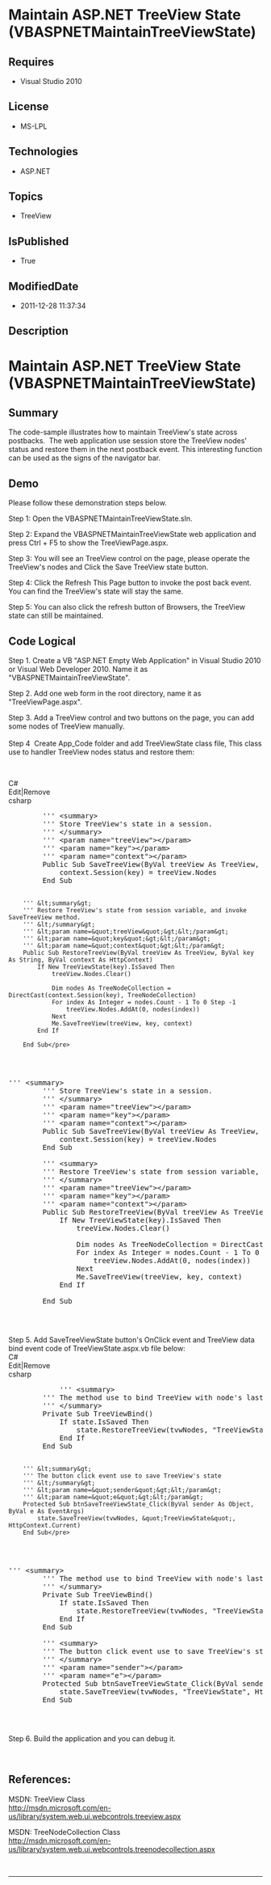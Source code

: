 # Maintain ASP.NET TreeView State (VBASPNETMainta​inTreeViewState​​)
## Requires
* Visual Studio 2010
## License
* MS-LPL
## Technologies
* ASP.NET
## Topics
* TreeView
## IsPublished
* True
## ModifiedDate
* 2011-12-28 11:37:34
## Description

<h1>Maintain ASP.NET TreeView State (VBASPNETMaintainTreeViewState)</h1>
<h2>Summary</h2>
<p>The code-sample illustrates how to maintain TreeView's state across postbacks.&nbsp; The web application use session store the TreeView nodes' status and restore them in the next postback event. This interesting function can be used as the signs of the navigator
 bar.</p>
<h2>Demo</h2>
<p>Please follow these demonstration steps below.</p>
<p>Step 1: Open the VBASPNETMaintainTreeViewState.sln.</p>
<p>Step 2: Expand the VBASPNETMaintainTreeViewState web application and press&nbsp;Ctrl &#43; F5 to show the TreeViewPage.aspx.</p>
<p>Step 3: You will see an TreeView control on the page, please operate the TreeView's nodes and Click the Save TreeView state button.&nbsp;</p>
<p>Step 4: Click the Refresh This Page button to invoke the post back event.&nbsp; You can find the TreeView's state will stay the same.</p>
<p>Step 5: You can also click the refresh button of Browsers, the TreeView state can still be maintained.</p>
<h2>Code Logical</h2>
<p>Step 1. Create a VB &quot;ASP.NET Empty Web Application&quot; in Visual Studio 2010 or&nbsp;Visual Web Developer 2010. Name it as &quot;VBASPNETMaintainTreeViewState&quot;.</p>
<p>Step 2. Add one web form in the root directory, name it as &quot;TreeViewPage.aspx&quot;.</p>
<p>Step 3. Add a TreeView control and two buttons on the page, you can add some nodes of TreeView manually.<br>
&nbsp;&nbsp;<br>
Step 4&nbsp; Create App_Code folder and add TreeViewState class file, This class use to handler TreeView nodes status and restore them:</p>
<p>&nbsp;</p>
<div class="scriptcode">
<div class="pluginEditHolder" pluginCommand="mceScriptCode">
<div class="title"><span>C#</span></div>
<div class="pluginLinkHolder"><span class="pluginEditHolderLink">Edit</span>|<span class="pluginRemoveHolderLink">Remove</span></div>
<span class="hidden">csharp</span>
<pre class="hidden">        ''' &lt;summary&gt;
        ''' Store TreeView's state in a session.
        ''' &lt;/summary&gt;
        ''' &lt;param name=&quot;treeView&quot;&gt;&lt;/param&gt;
        ''' &lt;param name=&quot;key&quot;&gt;&lt;/param&gt;
        ''' &lt;param name=&quot;context&quot;&gt;&lt;/param&gt;
        Public Sub SaveTreeView(ByVal treeView As TreeView, ByVal key As String, ByVal context As HttpContext)
            context.Session(key) = treeView.Nodes
        End Sub

        ''' &lt;summary&gt;
        ''' Restore TreeView's state from session variable, and invoke SaveTreeView method.
        ''' &lt;/summary&gt;
        ''' &lt;param name=&quot;treeView&quot;&gt;&lt;/param&gt;
        ''' &lt;param name=&quot;key&quot;&gt;&lt;/param&gt;
        ''' &lt;param name=&quot;context&quot;&gt;&lt;/param&gt;
        Public Sub RestoreTreeView(ByVal treeView As TreeView, ByVal key As String, ByVal context As HttpContext)
            If New TreeViewState(key).IsSaved Then
                treeView.Nodes.Clear()

                Dim nodes As TreeNodeCollection = DirectCast(context.Session(key), TreeNodeCollection)
                For index As Integer = nodes.Count - 1 To 0 Step -1
                    treeView.Nodes.AddAt(0, nodes(index))
                Next
                Me.SaveTreeView(treeView, key, context)
            End If

        End Sub</pre>
<div class="preview">
<pre class="csharp"><span class="cs__string">''</span>'&nbsp;&lt;summary&gt;&nbsp;
&nbsp;&nbsp;&nbsp;&nbsp;&nbsp;&nbsp;&nbsp;&nbsp;<span class="cs__string">''</span><span class="cs__string">'&nbsp;Store&nbsp;TreeView'</span>s&nbsp;state&nbsp;<span class="cs__keyword">in</span>&nbsp;a&nbsp;session.&nbsp;
&nbsp;&nbsp;&nbsp;&nbsp;&nbsp;&nbsp;&nbsp;&nbsp;<span class="cs__string">''</span>'&nbsp;&lt;/summary&gt;&nbsp;
&nbsp;&nbsp;&nbsp;&nbsp;&nbsp;&nbsp;&nbsp;&nbsp;<span class="cs__string">''</span>'&nbsp;&lt;param&nbsp;name=<span class="cs__string">&quot;treeView&quot;</span>&gt;&lt;/param&gt;&nbsp;
&nbsp;&nbsp;&nbsp;&nbsp;&nbsp;&nbsp;&nbsp;&nbsp;<span class="cs__string">''</span>'&nbsp;&lt;param&nbsp;name=<span class="cs__string">&quot;key&quot;</span>&gt;&lt;/param&gt;&nbsp;
&nbsp;&nbsp;&nbsp;&nbsp;&nbsp;&nbsp;&nbsp;&nbsp;<span class="cs__string">''</span>'&nbsp;&lt;param&nbsp;name=<span class="cs__string">&quot;context&quot;</span>&gt;&lt;/param&gt;&nbsp;
&nbsp;&nbsp;&nbsp;&nbsp;&nbsp;&nbsp;&nbsp;&nbsp;Public&nbsp;Sub&nbsp;SaveTreeView(ByVal&nbsp;treeView&nbsp;As&nbsp;TreeView,&nbsp;ByVal&nbsp;key&nbsp;As&nbsp;String,&nbsp;ByVal&nbsp;context&nbsp;As&nbsp;HttpContext)&nbsp;
&nbsp;&nbsp;&nbsp;&nbsp;&nbsp;&nbsp;&nbsp;&nbsp;&nbsp;&nbsp;&nbsp;&nbsp;context.Session(key)&nbsp;=&nbsp;treeView.Nodes&nbsp;
&nbsp;&nbsp;&nbsp;&nbsp;&nbsp;&nbsp;&nbsp;&nbsp;End&nbsp;Sub&nbsp;
&nbsp;
&nbsp;&nbsp;&nbsp;&nbsp;&nbsp;&nbsp;&nbsp;&nbsp;<span class="cs__string">''</span>'&nbsp;&lt;summary&gt;&nbsp;
&nbsp;&nbsp;&nbsp;&nbsp;&nbsp;&nbsp;&nbsp;&nbsp;<span class="cs__string">''</span><span class="cs__string">'&nbsp;Restore&nbsp;TreeView'</span>s&nbsp;state&nbsp;from&nbsp;session&nbsp;variable,&nbsp;and&nbsp;invoke&nbsp;SaveTreeView&nbsp;method.&nbsp;
&nbsp;&nbsp;&nbsp;&nbsp;&nbsp;&nbsp;&nbsp;&nbsp;<span class="cs__string">''</span>'&nbsp;&lt;/summary&gt;&nbsp;
&nbsp;&nbsp;&nbsp;&nbsp;&nbsp;&nbsp;&nbsp;&nbsp;<span class="cs__string">''</span>'&nbsp;&lt;param&nbsp;name=<span class="cs__string">&quot;treeView&quot;</span>&gt;&lt;/param&gt;&nbsp;
&nbsp;&nbsp;&nbsp;&nbsp;&nbsp;&nbsp;&nbsp;&nbsp;<span class="cs__string">''</span>'&nbsp;&lt;param&nbsp;name=<span class="cs__string">&quot;key&quot;</span>&gt;&lt;/param&gt;&nbsp;
&nbsp;&nbsp;&nbsp;&nbsp;&nbsp;&nbsp;&nbsp;&nbsp;<span class="cs__string">''</span>'&nbsp;&lt;param&nbsp;name=<span class="cs__string">&quot;context&quot;</span>&gt;&lt;/param&gt;&nbsp;
&nbsp;&nbsp;&nbsp;&nbsp;&nbsp;&nbsp;&nbsp;&nbsp;Public&nbsp;Sub&nbsp;RestoreTreeView(ByVal&nbsp;treeView&nbsp;As&nbsp;TreeView,&nbsp;ByVal&nbsp;key&nbsp;As&nbsp;String,&nbsp;ByVal&nbsp;context&nbsp;As&nbsp;HttpContext)&nbsp;
&nbsp;&nbsp;&nbsp;&nbsp;&nbsp;&nbsp;&nbsp;&nbsp;&nbsp;&nbsp;&nbsp;&nbsp;If&nbsp;New&nbsp;TreeViewState(key).IsSaved&nbsp;Then&nbsp;
&nbsp;&nbsp;&nbsp;&nbsp;&nbsp;&nbsp;&nbsp;&nbsp;&nbsp;&nbsp;&nbsp;&nbsp;&nbsp;&nbsp;&nbsp;&nbsp;treeView.Nodes.Clear()&nbsp;
&nbsp;
&nbsp;&nbsp;&nbsp;&nbsp;&nbsp;&nbsp;&nbsp;&nbsp;&nbsp;&nbsp;&nbsp;&nbsp;&nbsp;&nbsp;&nbsp;&nbsp;Dim&nbsp;nodes&nbsp;As&nbsp;TreeNodeCollection&nbsp;=&nbsp;DirectCast(context.Session(key),&nbsp;TreeNodeCollection)&nbsp;
&nbsp;&nbsp;&nbsp;&nbsp;&nbsp;&nbsp;&nbsp;&nbsp;&nbsp;&nbsp;&nbsp;&nbsp;&nbsp;&nbsp;&nbsp;&nbsp;For&nbsp;index&nbsp;As&nbsp;Integer&nbsp;=&nbsp;nodes.Count&nbsp;-&nbsp;<span class="cs__number">1</span>&nbsp;To&nbsp;<span class="cs__number">0</span>&nbsp;Step&nbsp;-<span class="cs__number">1</span>&nbsp;
&nbsp;&nbsp;&nbsp;&nbsp;&nbsp;&nbsp;&nbsp;&nbsp;&nbsp;&nbsp;&nbsp;&nbsp;&nbsp;&nbsp;&nbsp;&nbsp;&nbsp;&nbsp;&nbsp;&nbsp;treeView.Nodes.AddAt(<span class="cs__number">0</span>,&nbsp;nodes(index))&nbsp;
&nbsp;&nbsp;&nbsp;&nbsp;&nbsp;&nbsp;&nbsp;&nbsp;&nbsp;&nbsp;&nbsp;&nbsp;&nbsp;&nbsp;&nbsp;&nbsp;Next&nbsp;
&nbsp;&nbsp;&nbsp;&nbsp;&nbsp;&nbsp;&nbsp;&nbsp;&nbsp;&nbsp;&nbsp;&nbsp;&nbsp;&nbsp;&nbsp;&nbsp;Me.SaveTreeView(treeView,&nbsp;key,&nbsp;context)&nbsp;
&nbsp;&nbsp;&nbsp;&nbsp;&nbsp;&nbsp;&nbsp;&nbsp;&nbsp;&nbsp;&nbsp;&nbsp;End&nbsp;If&nbsp;
&nbsp;
&nbsp;&nbsp;&nbsp;&nbsp;&nbsp;&nbsp;&nbsp;&nbsp;End&nbsp;Sub</pre>
</div>
</div>
</div>
<div class="endscriptcode">Step 5. Add SaveTreeViewState button's OnClick event and TreeView data bind event code of TreeViewState.aspx.vb file below:</div>
<div class="endscriptcode">
<div class="scriptcode">
<div class="pluginEditHolder" pluginCommand="mceScriptCode">
<div class="title"><span>C#</span></div>
<div class="pluginLinkHolder"><span class="pluginEditHolderLink">Edit</span>|<span class="pluginRemoveHolderLink">Remove</span></div>
<span class="hidden">csharp</span>
<pre class="hidden">    		''' &lt;summary&gt;
        ''' The method use to bind TreeView with node's last save state across postback.
        ''' &lt;/summary&gt;
        Private Sub TreeViewBind()
            If state.IsSaved Then
                state.RestoreTreeView(tvwNodes, &quot;TreeViewState&quot;, HttpContext.Current)
            End If
        End Sub

        ''' &lt;summary&gt;
        ''' The button click event use to save TreeView's state 
        ''' &lt;/summary&gt;
        ''' &lt;param name=&quot;sender&quot;&gt;&lt;/param&gt;
        ''' &lt;param name=&quot;e&quot;&gt;&lt;/param&gt;
        Protected Sub btnSaveTreeViewState_Click(ByVal sender As Object, ByVal e As EventArgs)
            state.SaveTreeView(tvwNodes, &quot;TreeViewState&quot;, HttpContext.Current)
        End Sub</pre>
<div class="preview">
<pre class="csharp"><span class="cs__string">''</span>'&nbsp;&lt;summary&gt;&nbsp;
&nbsp;&nbsp;&nbsp;&nbsp;&nbsp;&nbsp;&nbsp;&nbsp;<span class="cs__string">''</span><span class="cs__string">'&nbsp;The&nbsp;method&nbsp;use&nbsp;to&nbsp;bind&nbsp;TreeView&nbsp;with&nbsp;node'</span>s&nbsp;last&nbsp;save&nbsp;state&nbsp;across&nbsp;postback.&nbsp;
&nbsp;&nbsp;&nbsp;&nbsp;&nbsp;&nbsp;&nbsp;&nbsp;<span class="cs__string">''</span>'&nbsp;&lt;/summary&gt;&nbsp;
&nbsp;&nbsp;&nbsp;&nbsp;&nbsp;&nbsp;&nbsp;&nbsp;Private&nbsp;Sub&nbsp;TreeViewBind()&nbsp;
&nbsp;&nbsp;&nbsp;&nbsp;&nbsp;&nbsp;&nbsp;&nbsp;&nbsp;&nbsp;&nbsp;&nbsp;If&nbsp;state.IsSaved&nbsp;Then&nbsp;
&nbsp;&nbsp;&nbsp;&nbsp;&nbsp;&nbsp;&nbsp;&nbsp;&nbsp;&nbsp;&nbsp;&nbsp;&nbsp;&nbsp;&nbsp;&nbsp;state.RestoreTreeView(tvwNodes,&nbsp;<span class="cs__string">&quot;TreeViewState&quot;</span>,&nbsp;HttpContext.Current)&nbsp;
&nbsp;&nbsp;&nbsp;&nbsp;&nbsp;&nbsp;&nbsp;&nbsp;&nbsp;&nbsp;&nbsp;&nbsp;End&nbsp;If&nbsp;
&nbsp;&nbsp;&nbsp;&nbsp;&nbsp;&nbsp;&nbsp;&nbsp;End&nbsp;Sub&nbsp;
&nbsp;
&nbsp;&nbsp;&nbsp;&nbsp;&nbsp;&nbsp;&nbsp;&nbsp;<span class="cs__string">''</span>'&nbsp;&lt;summary&gt;&nbsp;
&nbsp;&nbsp;&nbsp;&nbsp;&nbsp;&nbsp;&nbsp;&nbsp;<span class="cs__string">''</span><span class="cs__string">'&nbsp;The&nbsp;button&nbsp;click&nbsp;event&nbsp;use&nbsp;to&nbsp;save&nbsp;TreeView'</span>s&nbsp;state&nbsp;&nbsp;
&nbsp;&nbsp;&nbsp;&nbsp;&nbsp;&nbsp;&nbsp;&nbsp;<span class="cs__string">''</span>'&nbsp;&lt;/summary&gt;&nbsp;
&nbsp;&nbsp;&nbsp;&nbsp;&nbsp;&nbsp;&nbsp;&nbsp;<span class="cs__string">''</span>'&nbsp;&lt;param&nbsp;name=<span class="cs__string">&quot;sender&quot;</span>&gt;&lt;/param&gt;&nbsp;
&nbsp;&nbsp;&nbsp;&nbsp;&nbsp;&nbsp;&nbsp;&nbsp;<span class="cs__string">''</span>'&nbsp;&lt;param&nbsp;name=<span class="cs__string">&quot;e&quot;</span>&gt;&lt;/param&gt;&nbsp;
&nbsp;&nbsp;&nbsp;&nbsp;&nbsp;&nbsp;&nbsp;&nbsp;Protected&nbsp;Sub&nbsp;btnSaveTreeViewState_Click(ByVal&nbsp;sender&nbsp;As&nbsp;Object,&nbsp;ByVal&nbsp;e&nbsp;As&nbsp;EventArgs)&nbsp;
&nbsp;&nbsp;&nbsp;&nbsp;&nbsp;&nbsp;&nbsp;&nbsp;&nbsp;&nbsp;&nbsp;&nbsp;state.SaveTreeView(tvwNodes,&nbsp;<span class="cs__string">&quot;TreeViewState&quot;</span>,&nbsp;HttpContext.Current)&nbsp;
&nbsp;&nbsp;&nbsp;&nbsp;&nbsp;&nbsp;&nbsp;&nbsp;End&nbsp;Sub</pre>
</div>
</div>
</div>
<div class="endscriptcode">Step 6. Build the application and you can debug it.</div>
</div>
<p>&nbsp;</p>
<h2>References:</h2>
<p>MSDN: TreeView Class<br>
<a href="http://msdn.microsoft.com/en-us/library/system.web.ui.webcontrols.treeview.aspx">http://msdn.microsoft.com/en-us/library/system.web.ui.webcontrols.treeview.aspx</a></p>
<p>MSDN: TreeNodeCollection Class<br>
<a href="http://msdn.microsoft.com/en-us/library/system.web.ui.webcontrols.treenodecollection.aspx">http://msdn.microsoft.com/en-us/library/system.web.ui.webcontrols.treenodecollection.aspx</a></p>
<p>&nbsp;</p>
<hr>
<div><a href="http://go.microsoft.com/?linkid=9759640" style="margin-top:3px"><img src="http://bit.ly/onecodelogo" alt=""></a></div>
